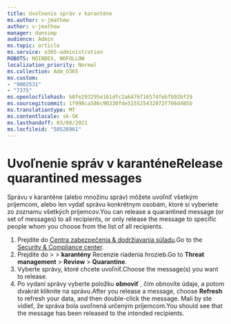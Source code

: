 ```yaml
---
title: Uvoľnenie správ v karanténe
ms.author: v-jmathew
author: v-jmathew
manager: dansimp
audience: Admin
ms.topic: article
ms.service: o365-administration
ROBOTS: NOINDEX, NOFOLLOW
localization_priority: Normal
ms.collection: Adm_O365
ms.custom:
- "9002531"
- "7375"
ms.openlocfilehash: b8fe293295e161dfc2a6476f16574febfb92bf29
ms.sourcegitcommit: 1f998ca586c90330fde515525432072f766d485b
ms.translationtype: MT
ms.contentlocale: sk-SK
ms.lasthandoff: 03/08/2021
ms.locfileid: "50526961"
---
```

# <a name="release-quarantined-messages"></a><span data-ttu-id="f9fb6-102">Uvoľnenie správ v karanténe</span><span class="sxs-lookup"><span data-stu-id="f9fb6-102">Release quarantined messages</span></span>

<span data-ttu-id="f9fb6-103">Správu v karanténe (alebo množinu správ) môžete uvoľniť všetkým príjemcom, alebo len vydať správu konkrétnym osobám, ktoré si vyberiete zo zoznamu všetkých príjemcov.</span><span class="sxs-lookup"><span data-stu-id="f9fb6-103">You can release a quarantined message (or set of messages) to all recipients, or only release the message to specific people whom you choose from the list of all recipients.</span></span>

1. <span data-ttu-id="f9fb6-104">Prejdite do [Centra zabezpečenia & dodržiavania súladu](https://go.microsoft.com/fwlink/p/?linkid=2077143).</span><span class="sxs-lookup"><span data-stu-id="f9fb6-104">Go to the [Security & Compliance center](https://go.microsoft.com/fwlink/p/?linkid=2077143).</span></span>
2. <span data-ttu-id="f9fb6-105">Prejdite do   >    >  **karantény** Recenzie riadenia hrozieb.</span><span class="sxs-lookup"><span data-stu-id="f9fb6-105">Go to **Threat management** > **Review** > **Quarantine**.</span></span>
3. <span data-ttu-id="f9fb6-106">Vyberte správy, ktoré chcete uvoľniť.</span><span class="sxs-lookup"><span data-stu-id="f9fb6-106">Choose the message(s) you want to release.</span></span>
4. <span data-ttu-id="f9fb6-107">Po vydaní správy vyberte položku **obnoviť** , čím obnovíte údaje, a potom dvakrát kliknite na správu.</span><span class="sxs-lookup"><span data-stu-id="f9fb6-107">After you release a message, choose **Refresh** to refresh your data, and then double-click the message.</span></span> <span data-ttu-id="f9fb6-108">Mali by ste vidieť, že správa bola uvoľnená určeným príjemcom.</span><span class="sxs-lookup"><span data-stu-id="f9fb6-108">You should see that the message has been released to the intended recipients.</span></span>
